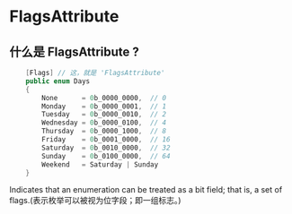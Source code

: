 # FlagsAttribute
## 什么是 FlagsAttribute ?
```C#
    [Flags] // 这，就是 'FlagsAttribute'
    public enum Days
    {
        None      = 0b_0000_0000,  // 0
        Monday    = 0b_0000_0001,  // 1
        Tuesday   = 0b_0000_0010,  // 2
        Wednesday = 0b_0000_0100,  // 4
        Thursday  = 0b_0000_1000,  // 8
        Friday    = 0b_0001_0000,  // 16
        Saturday  = 0b_0010_0000,  // 32
        Sunday    = 0b_0100_0000,  // 64
        Weekend   = Saturday | Sunday
    }
```

Indicates that an enumeration can be treated as a bit field; that is, a set of flags.(表示枚举可以被视为位字段；即一组标志。)



